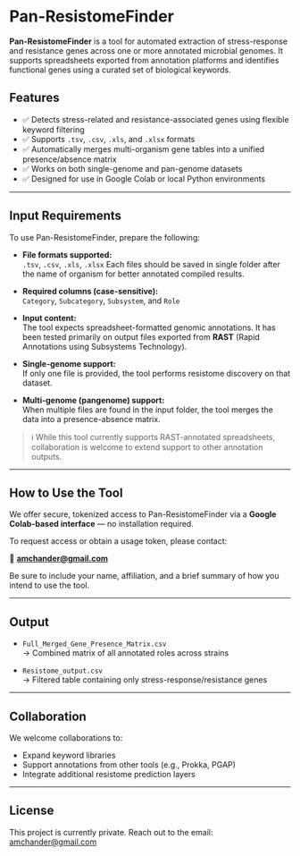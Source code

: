 # Pan-ResistomeFinder

**Pan-ResistomeFinder** is a tool for automated extraction of stress-response and resistance genes across one or more annotated microbial genomes. It supports spreadsheets exported from annotation platforms and identifies functional genes using a curated set of biological keywords.

## Features

- ✅ Detects stress-related and resistance-associated genes using flexible keyword filtering
- ✅ Supports `.tsv`, `.csv`, `.xls`, and `.xlsx` formats
- ✅ Automatically merges multi-organism gene tables into a unified presence/absence matrix
- ✅ Works on both single-genome and pan-genome datasets
- ✅ Designed for use in Google Colab or local Python environments

---

## Input Requirements

To use Pan-ResistomeFinder, prepare the following:

- **File formats supported:**  
  `.tsv`, `.csv`, `.xls`, `.xlsx`
  Each files should be saved in single folder after the name of organism for better annotated compiled results.

- **Required columns (case-sensitive):**  
  `Category`, `Subcategory`, `Subsystem`, and `Role`

- **Input content:**  
  The tool expects spreadsheet-formatted genomic annotations. It has been tested primarily on output files exported from **RAST** (Rapid Annotations using Subsystems Technology).

- **Single-genome support:**  
  If only one file is provided, the tool performs resistome discovery on that dataset.

- **Multi-genome (pangenome) support:**  
  When multiple files are found in the input folder, the tool merges the data into a presence-absence matrix. 

> ℹ️ While this tool currently supports RAST-annotated spreadsheets, collaboration is welcome to extend support to other annotation outputs.

---

## How to Use the Tool

We offer secure, tokenized access to Pan-ResistomeFinder via a **Google Colab-based interface** — no installation required.

To request access or obtain a usage token, please contact:

📧 **amchander@gmail.com**

Be sure to include your name, affiliation, and a brief summary of how you intend to use the tool.

---

## Output

- `Full_Merged_Gene_Presence_Matrix.csv`  
  → Combined matrix of all annotated roles across strains

- `Resistome_output.csv`  
  → Filtered table containing only stress-response/resistance genes

---

## Collaboration

We welcome collaborations to:
- Expand keyword libraries
- Support annotations from other tools (e.g., Prokka, PGAP)
- Integrate additional resistome prediction layers

---

## License

This project is currently private. Reach out to the email: amchander@gmail.com
